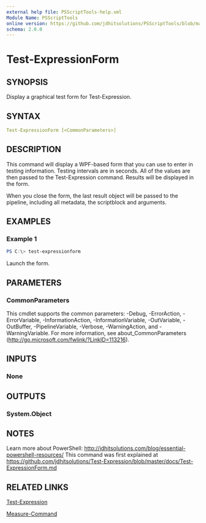 ```yaml
---
external help file: PSScriptTools-help.xml
Module Name: PSScriptTools
online version: https://github.com/jdhitsolutions/PSScriptTools/blob/master/docs/Test-ExpressionForm.md
schema: 2.0.0
---
```


# Test-ExpressionForm

## SYNOPSIS

Display a graphical test form for Test-Expression.

## SYNTAX

```yaml
Test-ExpressionForm [<CommonParameters>]
```

## DESCRIPTION

This command will display a WPF-based form that you can use to enter in testing information. Testing intervals are in seconds. All of the values are then passed to the Test-Expression command. Results will be displayed in the form.

When you close the form, the last result object will be passed to the pipeline, including all metadata, the scriptblock and arguments.

## EXAMPLES

### Example 1

```powershell
PS C:\> test-expressionform
```

Launch the form.

## PARAMETERS

### CommonParameters

This cmdlet supports the common parameters: -Debug, -ErrorAction, -ErrorVariable, -InformationAction, -InformationVariable, -OutVariable, -OutBuffer, -PipelineVariable, -Verbose, -WarningAction, and -WarningVariable. For more information, see about_CommonParameters (http://go.microsoft.com/fwlink/?LinkID=113216).

## INPUTS

### None

## OUTPUTS

### System.Object

## NOTES

Learn more about PowerShell: http://jdhitsolutions.com/blog/essential-powershell-resources/
This command was first explained at https://github.com/jdhitsolutions/Test-Expression/blob/master/docs/Test-ExpressionForm.md

## RELATED LINKS

[Test-Expression](./Test-Expression)

[Measure-Command]()
